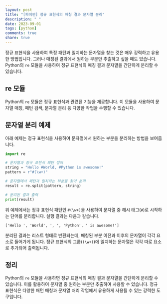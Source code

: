 ```yaml
---
layout: post
title: "[파이썬] 정규 표현식의 매칭 결과 문자열 분리"
description: " "
date: 2023-09-01
tags: [python]
comments: true
share: true
---
```


정규 표현식을 사용하여 특정 패턴과 일치하는 문자열을 찾는 것은 매우 강력하고 유용한 방법입니다. 그러나 매칭된 결과에서 원하는 부분만 추출하고 싶을 때도 있습니다. Python의 `re` 모듈을 사용하여 정규 표현식의 매칭 결과 문자열을 간단하게 분리할 수 있습니다.

## re 모듈

Python의 `re` 모듈은 정규 표현식과 관련된 기능을 제공합니다. 이 모듈을 사용하여 문자열 매칭, 패턴 검색, 문자열 분리 등 다양한 작업을 수행할 수 있습니다.

## 문자열 분리 예제

아래 예제는 정규 표현식을 사용하여 문자열에서 원하는 부분을 분리하는 방법을 보여줍니다. 

```python
import re

# 문자열과 정규 표현식 패턴 정의
string = "Hello #World, #Python is awesome!"
pattern = r"#(\w+)"

# 문자열에서 패턴과 일치하는 부분을 찾아 분리
result = re.split(pattern, string)

# 분리된 결과 출력
print(result)
```

위 예제에서는 정규 표현식 패턴인 `#(\w+)`을 사용하여 문자열 중 해시 태그(`#`)로 시작하는 단어를 분리합니다. 실행 결과는 다음과 같습니다.

```
['Hello ', 'World', ', ', 'Python', ' is awesome!']
```

분리된 결과는 리스트 형태로 반환되는데, 매칭된 부분 이전과 이후의 문자열이 각각 요소로 들어가게 됩니다. 정규 표현식의 그룹(`(\w+)`)에 일치하는 문자열은 각각 따로 요소로 추가되어 출력됩니다.

## 정리

Python의 `re` 모듈을 사용하면 정규 표현식의 매칭 결과 문자열을 간단하게 분리할 수 있습니다. 이를 활용하여 문자열 중 원하는 부분만 추출하여 사용할 수 있습니다. 정규 표현식은 다양한 패턴 매칭과 문자열 처리 작업에서 유용하게 사용될 수 있는 강력한 도구입니다.